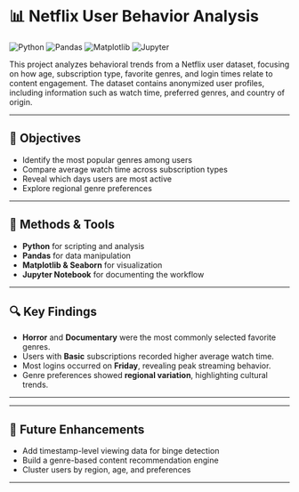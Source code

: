 # 📊 Netflix User Behavior Analysis

![Python](https://img.shields.io/badge/Python-3.10-blue?logo=python)
![Pandas](https://img.shields.io/badge/Pandas-Data%20Analysis-yellow?logo=pandas)
![Matplotlib](https://img.shields.io/badge/Matplotlib-Visualizations-orange?logo=matplotlib)
![Jupyter](https://img.shields.io/badge/Jupyter-Notebook-informational?logo=jupyter)

This project analyzes behavioral trends from a Netflix user dataset, focusing on how age, subscription type, favorite genres, and login times relate to content engagement. The dataset contains anonymized user profiles, including information such as watch time, preferred genres, and country of origin.

---

## 🎯 Objectives

- Identify the most popular genres among users
- Compare average watch time across subscription types
- Reveal which days users are most active
- Explore regional genre preferences

---

## 🧪 Methods & Tools

- **Python** for scripting and analysis  
- **Pandas** for data manipulation  
- **Matplotlib & Seaborn** for visualization  
- **Jupyter Notebook** for documenting the workflow

---

## 🔍 Key Findings

- **Horror** and **Documentary** were the most commonly selected favorite genres.
- Users with **Basic** subscriptions recorded higher average watch time.
- Most logins occurred on **Friday**, revealing peak streaming behavior.
- Genre preferences showed **regional variation**, highlighting cultural trends.

---


---



## 🔮 Future Enhancements

- Add timestamp-level viewing data for binge detection
- Build a genre-based content recommendation engine
- Cluster users by region, age, and preferences

---
